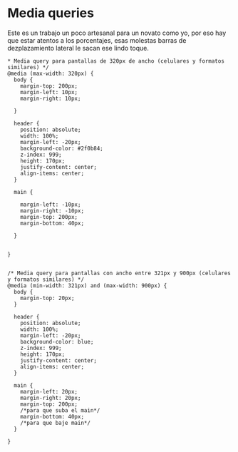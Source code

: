 #    Media queries

Este es un trabajo un poco artesanal para un novato como yo, por eso hay que estar atentos a los porcentajes, esas molestas barras de dezplazamiento lateral le sacan ese lindo toque.
	
	
	
	
	
	
	* Media query para pantallas de 320px de ancho (celulares y formatos similares) */
    @media (max-width: 320px) {
      body {
        margin-top: 200px;
        margin-left: 10px;
        margin-right: 10px;
    
      }
    
      header {
        position: absolute;
        width: 100%;
        margin-left: -20px;
        background-color: #2f0b84;
        z-index: 999;
        height: 170px;
        justify-content: center;
        align-items: center;
      }
    
      main {
    
        margin-left: -10px;
        margin-right: -10px;
        margin-top: 200px;
        margin-bottom: 40px;
    
      }
    
    
    }
    
    
    /* Media query para pantallas con ancho entre 321px y 900px (celulares y formatos similares) */
    @media (min-width: 321px) and (max-width: 900px) {
      body {
        margin-top: 20px;
      }
    
      header {
        position: absolute;
        width: 100%;
        margin-left: -20px;
        background-color: blue;
        z-index: 999;
        height: 170px;
        justify-content: center;
        align-items: center;
      }
    
      main {
        margin-left: 20px;
        margin-right: 20px;
        margin-top: 200px;
        /*para que suba el main*/
        margin-bottom: 40px;
        /*para que baje main*/
      }
    
    }
